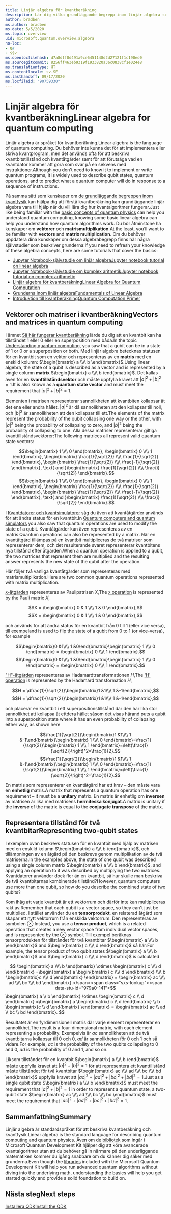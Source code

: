 ```yaml
---
title: Linjär algebra för kvantberäkning
description: Lär dig vilka grundläggande begrepp inom linjär algebra som behövs för att du ska förstå kvantberäkning
author: bradben
ms.author: bradben
ms.date: 5/5/2020
ms.topic: overview
uid: microsoft.quantum.overview.algebra
no-loc:
- Q#
- $$v
ms.openlocfilehash: d7a8dff8d491a9ce6451148d2d27121f1c190ed0
ms.sourcegitcommit: 8256ff463eb9319f1933820a36c0838cf1e024e8
ms.translationtype: HT
ms.contentlocale: sv-SE
ms.lasthandoff: 09/17/2020
ms.locfileid: "90759330"
---
```

# <a name="linear-algebra-for-quantum-computing"></a><span data-ttu-id="979a0-103">Linjär algebra för kvantberäkning</span><span class="sxs-lookup"><span data-stu-id="979a0-103">Linear algebra for quantum computing</span></span>

<span data-ttu-id="979a0-104">Linjär algebra är språket för kvantberäkning.</span><span class="sxs-lookup"><span data-stu-id="979a0-104">Linear algebra is the language of quantum computing.</span></span> <span data-ttu-id="979a0-105">Du behöver inte kunna det för att implementera eller skriva kvantprogram, men det används ofta för att beskriva kvantbitstillstånd och kvantåtgärder samt för att förutsäga vad en kvantdator kommer att göra som svar på en sekvens med instruktioner.</span><span class="sxs-lookup"><span data-stu-id="979a0-105">Although you don’t need to know it to implement or write quantum programs, it is widely used to describe qubit states, quantum operations, and to predict what a quantum computer will do in response to a sequence of instructions.</span></span>

<span data-ttu-id="979a0-106">På samma sätt som kunskaper om [de grundläggande begreppen inom kvantfysik](xref:microsoft.quantum.overview.understanding) kan hjälpa dig att förstå kvantberäkning kan grundläggande linjär algebra vara till hjälp när du vill lära dig hur kvantalgoritmer fungerar.</span><span class="sxs-lookup"><span data-stu-id="979a0-106">Just like being familiar with the [basic concepts of quantum physics](xref:microsoft.quantum.overview.understanding) can help you understand quantum computing, knowing some basic linear algebra can help you understand how quantum algorithms work.</span></span> <span data-ttu-id="979a0-107">Du bör åtminstone ha kunskaper om **vektorer** och **matrismultiplikation**.</span><span class="sxs-lookup"><span data-stu-id="979a0-107">At the least, you’ll want to be familiar with **vectors** and **matrix multiplication**.</span></span> <span data-ttu-id="979a0-108">Om du behöver uppdatera dina kunskaper om dessa algebrabegrepp finns här några självstudier som beskriver grunderna:</span><span class="sxs-lookup"><span data-stu-id="979a0-108">If you need to refresh your knowledge of these algebra concepts, here are some tutorials that cover the basics:</span></span>

- [<span data-ttu-id="979a0-109">Jupyter Notebook-självstudie om linjär algebra</span><span class="sxs-lookup"><span data-stu-id="979a0-109">Jupyter notebook tutorial on linear algebra</span></span>](https://github.com/microsoft/QuantumKatas/tree/main/tutorials/LinearAlgebra)
- [<span data-ttu-id="979a0-110">Jupyter Notebook-självstudie om komplex aritmetik</span><span class="sxs-lookup"><span data-stu-id="979a0-110">Jupyter notebook tutorial on complex arithmetic</span></span>](https://github.com/microsoft/QuantumKatas/tree/main/tutorials/ComplexArithmetic)
- [<span data-ttu-id="979a0-111">Linjär algebra för kvantberäkning</span><span class="sxs-lookup"><span data-stu-id="979a0-111">Linear Algebra for Quantum Computation</span></span>](https://cds.cern.ch/record/1522001/files/978-1-4614-6336-8_BookBackMatter.pdf)
- [<span data-ttu-id="979a0-112">Grunderna inom linjär algebra</span><span class="sxs-lookup"><span data-stu-id="979a0-112">Fundamentals of Linear Algebra</span></span>](https://www.math.ubc.ca/~carrell/NB.pdf)
- [<span data-ttu-id="979a0-113">Introduktion till kvantberäkning</span><span class="sxs-lookup"><span data-stu-id="979a0-113">Quantum Computation Primer</span></span>](https://www.codeproject.com/Articles/5155638/Quantum-Computation-Primer-Part-1#exploring-quantum-superposition)

## <a name="vectors-and-matrices-in-quantum-computing"></a><span data-ttu-id="979a0-114">Vektorer och matriser i kvantberäkning</span><span class="sxs-lookup"><span data-stu-id="979a0-114">Vectors and matrices in quantum computing</span></span>

<span data-ttu-id="979a0-115">I ämnet [Så här fungerar kvantberäkning](xref:microsoft.quantum.overview.understanding) lärde du dig att en kvantbit kan ha tillståndet 1 eller 0 eller en superposition med båda.</span><span class="sxs-lookup"><span data-stu-id="979a0-115">In the topic [Understanding quantum computing](xref:microsoft.quantum.overview.understanding), you saw that a qubit can be in a state of 1 or 0 or a superposition or both.</span></span> <span data-ttu-id="979a0-116">Med linjär algebra betecknas statusen för en kvantbit som en vektor och representeras av en **matris** med en enskild kolumn: $\begin{bmatrix} a \\\\  b \end{bmatrix}$.</span><span class="sxs-lookup"><span data-stu-id="979a0-116">Using linear algebra, the state of a qubit is described as a vector and is represented by a single column **matrix** $\begin{bmatrix} a \\\\  b \end{bmatrix}$.</span></span> <span data-ttu-id="979a0-117">Det kallas även för en **kvanttillståndsvektor** och måste uppfylla kravet att $|a|^2 + |b|^2 = 1$.</span><span class="sxs-lookup"><span data-stu-id="979a0-117">It is also known as a **quantum state vector** and must meet the requirement that $|a|^2 + |b|^2 = 1$.</span></span>  

<span data-ttu-id="979a0-118">Elementen i matrisen representerar sannolikheten att kvantbiten kollapsar åt det ena eller andra hållet. $|a|^2$ är då sannolikheten att den kollapsar till noll, och $|b|^2$ är sannolikheten att den kollapsar till ett.</span><span class="sxs-lookup"><span data-stu-id="979a0-118">The elements of the matrix represent the probability of the qubit collapsing one way or the other, with $|a|^2$ being the probability of collapsing to zero, and $|b|^2$ being the probability of collapsing to one.</span></span> <span data-ttu-id="979a0-119">Alla dessa matriser representerar giltiga kvanttillståndsvektorer:</span><span class="sxs-lookup"><span data-stu-id="979a0-119">The following matrices all represent valid quantum state vectors:</span></span>

<span data-ttu-id="979a0-120">$$\begin{bmatrix} 1 \\\\  0 \end{bmatrix}, \begin{bmatrix} 0 \\\\  1 \end{bmatrix}, \begin{bmatrix} \frac{1}{\sqrt{2}} \\\\  \frac{1}{\sqrt{2}} \end{bmatrix}, \begin{bmatrix} \frac{1}{\sqrt{2}} \\\\  \frac{-1}{\sqrt{2}} \end{bmatrix}, \text{ and }\begin{bmatrix} \frac{1}{\sqrt{2}} \\\\  \frac{i}{\sqrt{2}} \end{bmatrix}.$$</span><span class="sxs-lookup"><span data-stu-id="979a0-120">$$\begin{bmatrix} 1 \\\\  0 \end{bmatrix}, \begin{bmatrix} 0 \\\\  1 \end{bmatrix}, \begin{bmatrix} \frac{1}{\sqrt{2}} \\\\  \frac{1}{\sqrt{2}} \end{bmatrix}, \begin{bmatrix} \frac{1}{\sqrt{2}} \\\\  \frac{-1}{\sqrt{2}} \end{bmatrix}, \text{ and }\begin{bmatrix} \frac{1}{\sqrt{2}} \\\\  \frac{i}{\sqrt{2}} \end{bmatrix}.$$</span></span>

<span data-ttu-id="979a0-121">I [Kvantdatorer och kvantsimulatorer](xref:microsoft.quantum.overview.simulators) såg du även att kvantåtgärder används för att ändra status för en kvantbit.</span><span class="sxs-lookup"><span data-stu-id="979a0-121">In [Quantum computers and quantum simulators](xref:microsoft.quantum.overview.simulators) you also saw that quantum operations are used to modify the state of a qubit.</span></span>  <span data-ttu-id="979a0-122">Kvantåtgärder kan även representeras av en matris.</span><span class="sxs-lookup"><span data-stu-id="979a0-122">Quantum operations can also be represented by a matrix.</span></span> <span data-ttu-id="979a0-123">När en kvantåtgärd tillämpas på en kvantbit multipliceras de två matriser som representerar dem, och det resulterande svaret representerar kvantbitens nya tillstånd efter åtgärden.</span><span class="sxs-lookup"><span data-stu-id="979a0-123">When a quantum operation is applied to a qubit, the two matrices that represent them are multiplied and the resulting answer represents the new state of the qubit after the operation.</span></span>  

<span data-ttu-id="979a0-124">Här följer två vanliga kvantåtgärder som representeras med matrismultiplikation.</span><span class="sxs-lookup"><span data-stu-id="979a0-124">Here are two common quantum operations represented with matrix multiplication.</span></span>


<span data-ttu-id="979a0-125">[`X`-åtgärden](xref:microsoft.quantum.intrinsic.x) representeras av Paulipatrisen $X$,</span><span class="sxs-lookup"><span data-stu-id="979a0-125">The [`X` operation](xref:microsoft.quantum.intrinsic.x) is represented by the Pauli matrix $X$,</span></span>

<span data-ttu-id="979a0-126">$$X = \begin{bmatrix} 0 & 1 \\\\ 1 & 0 \end{bmatrix},$$</span><span class="sxs-lookup"><span data-stu-id="979a0-126">$$X = \begin{bmatrix} 0 & 1 \\\\ 1 & 0 \end{bmatrix},$$</span></span>
    
<span data-ttu-id="979a0-127">och används för att ändra status för en kvantbit från 0 till 1 (eller vice versa), till exempel</span><span class="sxs-lookup"><span data-stu-id="979a0-127">and is used to flip the state of a qubit from 0 to 1 (or vice-versa), for example</span></span>

<span data-ttu-id="979a0-128">$$\begin{bmatrix}0 &1\\\\ 1 &0\end{bmatrix}\begin{bmatrix} 1 \\\\  0 \end{bmatrix} = \begin{bmatrix} 0 \\\\  1 \end{bmatrix}.$$</span><span class="sxs-lookup"><span data-stu-id="979a0-128">$$\begin{bmatrix}0 &1\\\\ 1 &0\end{bmatrix}\begin{bmatrix} 1 \\\\  0 \end{bmatrix} = \begin{bmatrix} 0 \\\\  1 \end{bmatrix}.$$</span></span>

<span data-ttu-id="979a0-129">["H"-åtgärden](xref:microsoft.quantum.intrinsic.h) representeras av Hadamardtransformationen $H$,</span><span class="sxs-lookup"><span data-stu-id="979a0-129">The ['H' operation](xref:microsoft.quantum.intrinsic.h) is represented by the Hadamard transformation $H$,</span></span>

<span data-ttu-id="979a0-130">$$H = \dfrac{1}{\sqrt{2}}\begin{bmatrix}1 &1\\\\ 1 &-1\end{bmatrix},$$</span><span class="sxs-lookup"><span data-stu-id="979a0-130">$$H = \dfrac{1}{\sqrt{2}}\begin{bmatrix}1 &1\\\\ 1 &-1\end{bmatrix},$$</span></span>

 <span data-ttu-id="979a0-131">och placerar en kvantbit i ett superpositionstillstånd där den har lika stor sannolikhet att kollapsa åt ettdera hållet såsom det visas här</span><span class="sxs-lookup"><span data-stu-id="979a0-131">and puts a qubit into a superposition state where it has an even probability of collapsing either way, as shown here</span></span>

<span data-ttu-id="979a0-132">$$\frac{1}{\sqrt{2}}\begin{bmatrix}1 &1\\\\ 1 &-1\end{bmatrix}\begin{bmatrix} 1 \\\\  0 \end{bmatrix}=\frac{1}{\sqrt{2}}\begin{bmatrix} 1 \\\\  1 \end{bmatrix}=\left(\frac{1}{\sqrt{2}}\right)^2=\frac{1}{2}.$$</span><span class="sxs-lookup"><span data-stu-id="979a0-132">$$\frac{1}{\sqrt{2}}\begin{bmatrix}1 &1\\\\ 1 &-1\end{bmatrix}\begin{bmatrix} 1 \\\\  0 \end{bmatrix}=\frac{1}{\sqrt{2}}\begin{bmatrix} 1 \\\\  1 \end{bmatrix}=\left(\frac{1}{\sqrt{2}}\right)^2=\frac{1}{2}.$$</span></span>

<span data-ttu-id="979a0-133">En matris som representerar en kvantåtgärd har ett krav – den måste vara en **enhetlig** matris.</span><span class="sxs-lookup"><span data-stu-id="979a0-133">A matrix that represents a quantum operation has one requirement – it must be a **unitary** matrix.</span></span> <span data-ttu-id="979a0-134">En matris är enhetlig om **inversen** av matrisen är lika med matrisens **hermiteska konjugat**.</span><span class="sxs-lookup"><span data-stu-id="979a0-134">A matrix is unitary if the **inverse** of the matrix is equal to the **conjugate transpose** of the matrix.</span></span>

## <a name="representing-two-qubit-states"></a><span data-ttu-id="979a0-135">Representera tillstånd för två kvantbitar</span><span class="sxs-lookup"><span data-stu-id="979a0-135">Representing two-qubit states</span></span>

<span data-ttu-id="979a0-136">I exemplen ovan beskrevs statusen för en kvantbit med hjälp av matrisen med en enskild kolumn $\begin{bmatrix} a \\\\  b \end{bmatrix}$, och tillämpningen av en åtgärd på den beskrevs genom multiplikation av de två matriserna.</span><span class="sxs-lookup"><span data-stu-id="979a0-136">In the examples above, the state of one qubit was described using a single column matrix $\begin{bmatrix} a \\\\  b \end{bmatrix}$, and applying an operation to it was described by multiplying the two matrices.</span></span> <span data-ttu-id="979a0-137">Kvantdatorer använder dock fler än en kvantbit, så hur skulle man beskriva de två kvantbitarnas kombinerade tillstånd?</span><span class="sxs-lookup"><span data-stu-id="979a0-137">However, quantum computers use more than one qubit, so how do you describe the combined state of two qubits?</span></span> 

<span data-ttu-id="979a0-138">Kom ihåg att varje kvantbit är ett vektorrum och därför inte kan multipliceras rakt av.</span><span class="sxs-lookup"><span data-stu-id="979a0-138">Remember that each qubit is a vector space, so they can't just be multiplied.</span></span> <span data-ttu-id="979a0-139">I stället använder du en **tensorprodukt**, en relaterad åtgärd som skapar ett nytt vektorrum från enskilda vektorrum. Den representeras av symbolen $\otimes$.</span><span class="sxs-lookup"><span data-stu-id="979a0-139">Instead, you use a **tensor product**, which is a related operation that creates a new vector space from individual vector spaces, and is represented by the $\otimes$ symbol.</span></span> <span data-ttu-id="979a0-140">Till exempel beräknas tensorprodukten för tillståndet för två kvantbitar $\begin{bmatrix} a \\\\  b \end{bmatrix}$ and $\begin{bmatrix} c \\\\  d \end{bmatrix}$ så här:</span><span class="sxs-lookup"><span data-stu-id="979a0-140">For example, the tensor product of two qubit states $\begin{bmatrix} a \\\\  b \end{bmatrix}$ and $\begin{bmatrix} c \\\\  d \end{bmatrix}$ is calculated</span></span>

<span data-ttu-id="979a0-141">$$ \begin{bmatrix} a \\\\  b \end{bmatrix} \otimes \begin{bmatrix} c \\\\  d \end{bmatrix} =\begin{bmatrix} a \begin{bmatrix} c \\\\  d \end{bmatrix} \\\\ b \begin{bmatrix}c \\\\  d \end{bmatrix} \end{bmatrix} = \begin{bmatrix} ac \\\\  ad \\\\  bc \\\\  bd \end{bmatrix}.</span><span class="sxs-lookup"><span data-stu-id="979a0-141">$$ \begin{bmatrix} a \\\\  b \end{bmatrix} \otimes \begin{bmatrix} c \\\\  d \end{bmatrix} =\begin{bmatrix} a \begin{bmatrix} c \\\\  d \end{bmatrix} \\\\ b \begin{bmatrix}c \\\\  d \end{bmatrix} \end{bmatrix} = \begin{bmatrix} ac \\\\  ad \\\\  bc \\\\  bd \end{bmatrix}.</span></span> $$

<span data-ttu-id="979a0-142">Resultatet är en fyrdimensionell matris där varje element representerar en sannolikhet.</span><span class="sxs-lookup"><span data-stu-id="979a0-142">The result is a four-dimensional matrix, with each element representing a probability.</span></span> <span data-ttu-id="979a0-143">Exempelvis är $ac$ sannolikheten att de två kvantbitarna kollapsar till 0 och 0, $ad$ är sannolikheten för 0 och 1 och så vidare.</span><span class="sxs-lookup"><span data-stu-id="979a0-143">For example, $ac$ is the probability of the two qubits collapsing to 0 and 0, $ad$ is the probability of 0 and 1, and so on.</span></span> 

<span data-ttu-id="979a0-144">Liksom tillståndet för en kvantbit $\begin{bmatrix} a \\\\  b \end{bmatrix}$ måste uppfylla kravet att $|a|^2 + |b|^2 = 1$ för att representera ett kvanttillstånd måste tillståndet för två kvantbitar $\begin{bmatrix} ac \\\\  ad \\\\  bc \\\\  bd \end{bmatrix}$ uppfylla kravet att $|ac|^2 + |ad|^2 + |bc|^2+ |bd|^2 = 1$.</span><span class="sxs-lookup"><span data-stu-id="979a0-144">Just as a single qubit state $\begin{bmatrix} a \\\\  b \end{bmatrix}$ must meet the requirement that $|a|^2 + |b|^2 = 1$ in order to represent a quantum state, a two-qubit state $\begin{bmatrix} ac \\\\  ad \\\\  bc \\\\  bd \end{bmatrix}$ must meet the requirement that $|ac|^2 + |ad|^2 + |bc|^2+ |bd|^2 = 1$.</span></span>

## <a name="summary"></a><span data-ttu-id="979a0-145">Sammanfattning</span><span class="sxs-lookup"><span data-stu-id="979a0-145">Summary</span></span>

<span data-ttu-id="979a0-146">Linjär algebra är standardspråket för att beskriva kvantberäkning och kvantfysik.</span><span class="sxs-lookup"><span data-stu-id="979a0-146">Linear algebra is the standard language for describing quantum computing and quantum physics.</span></span> <span data-ttu-id="979a0-147">Även om de [bibliotek](xref:microsoft.quantum.libraries) som ingår i Microsoft Quantum Development Kit hjälper dig att köra avancerade kvantalgoritmer utan att du behöver gå in närmare på den underliggande matematiken kommer du igång snabbare om du känner dig säker med grunderna.</span><span class="sxs-lookup"><span data-stu-id="979a0-147">Even though the [libraries](xref:microsoft.quantum.libraries) included with the Microsoft Quantum Development Kit will help you run advanced quantum algorithms without diving into the underlying math, understanding the basics will help you get started quickly and provide a solid foundation to build on.</span></span>

## <a name="next-steps"></a><span data-ttu-id="979a0-148">Nästa steg</span><span class="sxs-lookup"><span data-stu-id="979a0-148">Next steps</span></span>

[<span data-ttu-id="979a0-149">Installera QDK</span><span class="sxs-lookup"><span data-stu-id="979a0-149">Install the QDK</span></span>](xref:microsoft.quantum.install)
